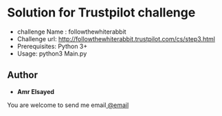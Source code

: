 # Solution for Trustpilot challenge <followthewhiterabbit>
* challenge Name : followthewhiterabbit
* Challenge url: http://followthewhiterabbit.trustpilot.com/cs/step3.html
* Prerequisites: Python 3+
* Usage: python3 Main.py

## Author

* **Amr Elsayed**
<p>You are welcome to send me email<a href="mailto:<a href='mailto:amr.elsayed.dk@gmail.com'>amr.elsayed.dk@gmail.com</a>"> @email</a></p>